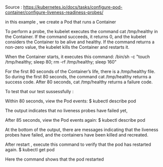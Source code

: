 Source : https://kubernetes.io/docs/tasks/configure-pod-container/configure-liveness-readiness-probes/

in this example , we create a Pod that runs a Container

To perform a probe, the kubelet executes the command cat /tmp/healthy in the Container.
If the command succeeds, it returns 0, and the kubelet considers the Container to be alive and healthy.
If the command returns a non-zero value, the kubelet kills the Container and restarts it.

When the Container starts, it executes this command:
/bin/sh -c "touch /tmp/healthy; sleep 80; rm -rf /tmp/healthy; sleep 160"

For the first 80 seconds of the Container’s life, there is a /tmp/healthy file. So during the first 80 seconds,
the command cat /tmp/healthy returns a success code. After 80 seconds, cat /tmp/healthy returns a failure code.


To test that our test sussessfully :

Within 80 seconds, view the Pod events:
$ kubectl describe pod <pod-name>

The output indicates that no liveness probes have failed yet,

After 85 seconds, view the Pod events again:
$ kubectl describe pod <pod-name>

At the bottom of the output, there are messages indicating that the liveness probes have failed,
and the containers have been killed and recreated.


After restart , execute this command to verify that the pod has restarted again.
$ kubectl get pod <pod-name>

Here the command shows that the pod restarted